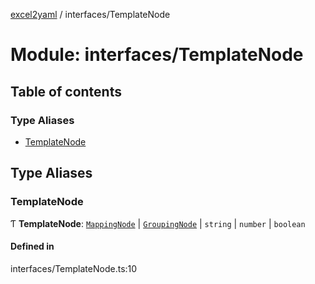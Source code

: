 [excel2yaml](../README.md) / interfaces/TemplateNode

# Module: interfaces/TemplateNode

## Table of contents

### Type Aliases

- [TemplateNode](interfaces_TemplateNode.md#templatenode)

## Type Aliases

### TemplateNode

Ƭ **TemplateNode**: [`MappingNode`](../interfaces/interfaces_MappingNode.MappingNode.md) \| [`GroupingNode`](../interfaces/interfaces_GroupingNode.GroupingNode.md) \| `string` \| `number` \| `boolean`

#### Defined in

interfaces/TemplateNode.ts:10
